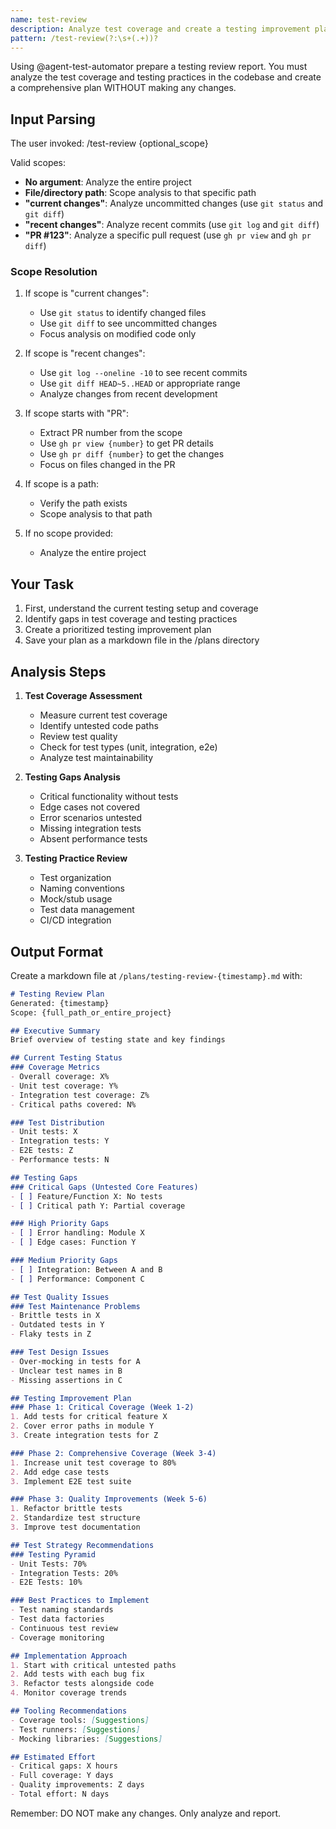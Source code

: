 ```yaml
---
name: test-review
description: Analyze test coverage and create a testing improvement plan
pattern: /test-review(?:\s+(.+))?
---
```


Using @agent-test-automator prepare a testing review report. You must analyze the test coverage and testing practices in the codebase and create a comprehensive plan WITHOUT making any changes.

## Input Parsing
The user invoked: /test-review {optional_scope}

Valid scopes:
- **No argument**: Analyze the entire project
- **File/directory path**: Scope analysis to that specific path
- **"current changes"**: Analyze uncommitted changes (use `git status` and `git diff`)
- **"recent changes"**: Analyze recent commits (use `git log` and `git diff`)
- **"PR #123"**: Analyze a specific pull request (use `gh pr view` and `gh pr diff`)

### Scope Resolution
1. If scope is "current changes":
   - Use `git status` to identify changed files
   - Use `git diff` to see uncommitted changes
   - Focus analysis on modified code only

2. If scope is "recent changes":
   - Use `git log --oneline -10` to see recent commits
   - Use `git diff HEAD~5..HEAD` or appropriate range
   - Analyze changes from recent development

3. If scope starts with "PR":
   - Extract PR number from the scope
   - Use `gh pr view {number}` to get PR details
   - Use `gh pr diff {number}` to get the changes
   - Focus on files changed in the PR

4. If scope is a path:
   - Verify the path exists
   - Scope analysis to that path

5. If no scope provided:
   - Analyze the entire project

## Your Task
1. First, understand the current testing setup and coverage
2. Identify gaps in test coverage and testing practices
3. Create a prioritized testing improvement plan
4. Save your plan as a markdown file in the /plans directory

## Analysis Steps
1. **Test Coverage Assessment**
   - Measure current test coverage
   - Identify untested code paths
   - Review test quality
   - Check for test types (unit, integration, e2e)
   - Analyze test maintainability

2. **Testing Gaps Analysis**
   - Critical functionality without tests
   - Edge cases not covered
   - Error scenarios untested
   - Missing integration tests
   - Absent performance tests

3. **Testing Practice Review**
   - Test organization
   - Naming conventions
   - Mock/stub usage
   - Test data management
   - CI/CD integration

## Output Format
Create a markdown file at `/plans/testing-review-{timestamp}.md` with:

```markdown
# Testing Review Plan
Generated: {timestamp}
Scope: {full_path_or_entire_project}

## Executive Summary
Brief overview of testing state and key findings

## Current Testing Status
### Coverage Metrics
- Overall coverage: X%
- Unit test coverage: Y%
- Integration test coverage: Z%
- Critical paths covered: N%

### Test Distribution
- Unit tests: X
- Integration tests: Y
- E2E tests: Z
- Performance tests: N

## Testing Gaps
### Critical Gaps (Untested Core Features)
- [ ] Feature/Function X: No tests
- [ ] Critical path Y: Partial coverage

### High Priority Gaps
- [ ] Error handling: Module X
- [ ] Edge cases: Function Y

### Medium Priority Gaps
- [ ] Integration: Between A and B
- [ ] Performance: Component C

## Test Quality Issues
### Test Maintenance Problems
- Brittle tests in X
- Outdated tests in Y
- Flaky tests in Z

### Test Design Issues
- Over-mocking in tests for A
- Unclear test names in B
- Missing assertions in C

## Testing Improvement Plan
### Phase 1: Critical Coverage (Week 1-2)
1. Add tests for critical feature X
2. Cover error paths in module Y
3. Create integration tests for Z

### Phase 2: Comprehensive Coverage (Week 3-4)
1. Increase unit test coverage to 80%
2. Add edge case tests
3. Implement E2E test suite

### Phase 3: Quality Improvements (Week 5-6)
1. Refactor brittle tests
2. Standardize test structure
3. Improve test documentation

## Test Strategy Recommendations
### Testing Pyramid
- Unit Tests: 70%
- Integration Tests: 20%
- E2E Tests: 10%

### Best Practices to Implement
- Test naming standards
- Test data factories
- Continuous test review
- Coverage monitoring

## Implementation Approach
1. Start with critical untested paths
2. Add tests with each bug fix
3. Refactor tests alongside code
4. Monitor coverage trends

## Tooling Recommendations
- Coverage tools: [Suggestions]
- Test runners: [Suggestions]
- Mocking libraries: [Suggestions]

## Estimated Effort
- Critical gaps: X hours
- Full coverage: Y days
- Quality improvements: Z days
- Total effort: N days
```

Remember: DO NOT make any changes. Only analyze and report.